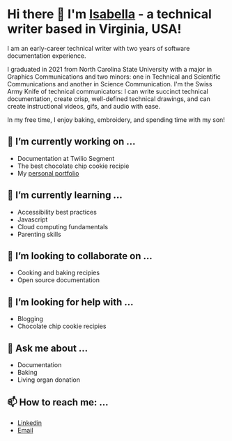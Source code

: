 # Hi there 👋 I'm [Isabella](https://isabella-goss.github.io/portfolio/) - a technical writer based in Virginia, USA!

I am an early-career technical writer with two years of software documentation experience. 

I graduated in 2021 from North Carolina State University with a major in Graphics Communications and two minors: one in Technical and Scientific Communications and another in Science Communication. I'm the Swiss Army Knife of technical communicators: I can write succinct technical documentation, create crisp, well-defined technical drawings, and can create instructional videos, gifs, and audio with ease. 

In my free time, I enjoy baking, embroidery, and spending time with my son!

## 🔭 I’m currently working on ...
  - Documentation at Twilio Segment
  - The best chocolate chip cookie recipie
  - My [personal portfolio](https://isabella-goss.github.io/portfolio/)

## 🌱 I’m currently learning ...
  - Accessibility best practices
  - Javascript
  - Cloud computing fundamentals
  - Parenting skills

## 👯 I’m looking to collaborate on ...
  - Cooking and baking recipies
  - Open source documentation
  
## 🤔 I’m looking for help with ...
  - Blogging
  - Chocolate chip cookie recipies

## 💬 Ask me about ...
  - Documentation
  - Baking
  - Living organ donation

## 📫 How to reach me: ...
  - [Linkedin](https://www.linkedin.com/in/gossisabella/)
  - [Email](mailto:forstisabella@gmail.com)
              


